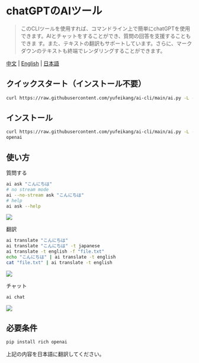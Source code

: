 
# chatGPTのAIツール

> このCLIツールを使用すれば、コマンドライン上で簡単にchatGPTを使用できます。AIとチャットをすることができ、質問の回答を支援することもできま
す。また、テキストの翻訳もサポートしています。さらに、マークダウンのテキストも終端でレンダリングすることができます。

[中文](README.zh.md) | [English](README.md) | [日本語](README.ja.md)

## クイックスタート（インストール不要）

```bash
curl https://raw.githubusercontent.com/yufeikang/ai-cli/main/ai.py -L -s | python - ask "こんにちは"
```

## インストール

```bash
curl https://raw.githubusercontent.com/yufeikang/ai-cli/main/ai.py -L -s> /usr/local/bin/ai && chmod +x /usr/local/bin/ai && pip install -U rich 
openai
```

## 使い方

質問する

```bash
ai ask "こんにちは"
# no stream mode
ai --no-stream ask "こんにちは"
# help
ai ask --help
```

 ![]("./_/video/ask.gif")

翻訳

```bash
ai translate "こんにちは"
ai translate "こんにちは" -t japanese
ai translate -t english -f "file.txt"
echo "こんにちは" | ai translate -t english
cat "file.txt" | ai translate -t english
```

 ![]("./_/video/translate.gif")

チャット

```bash
ai chat
```

 ![]("./_/video/chat.gif")

## 必要条件

```bash
pip install rich openai
```

 上記の内容を日本語に翻訳してください。
